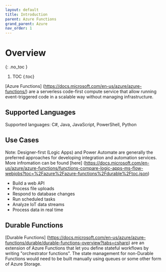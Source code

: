 ```yaml
---
layout: default
title: Introduction
parent: Azure Functions
grand_parent: Azure
nav_order: 1
---
```


# Overview
{: .no_toc }

1. TOC
{:toc}

[Azure Functions] (https://docs.microsoft.com/en-us/azure/azure-functions/)
are a serverless code-first compute service that allow running 
event-triggered code in a scalable way without managing infrastructure.

## Supported Languages

Supported languages: C#, Java, JavaScript, PowerShell, Python

## Use Cases

Note: Designer-first (Logic Apps) and Power Automate are generally the 
preferred approaches for developing integration and automation services.
More infromation can be found 
[here] (https://docs.microsoft.com/en-us/azure/azure-functions/functions-compare-logic-apps-ms-flow-webjobs?toc=%2Fazure%2Fazure-functions%2Fdurable%2Ftoc.json)

- Build a web API
- Process file uploads
- Respond to database changes
- Run scheduled tasks
- Analyze IoT data streams
- Process data in real time

## Durable Functions

[Durable Functions] (https://docs.microsoft.com/en-us/azure/azure-functions/durable/durable-functions-overview?tabs=csharp) 
are an extension of Azure Functions that let you define 
stateful workflows by writing "orchestrator functions". The state management 
for non-Durable Functions would need to be built manually using queues or 
some other form of Azure Storage. 
